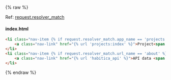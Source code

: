 {% raw %}

Ref: [request.resolver_match](https://docs.djangoproject.com/en/2.0/ref/urlresolvers/#django.urls.ResolverMatch)

#### index.html

```html
<li class="nav-item {% if request.resolver_match.app_name == 'projects' %}active{% endif %}">
    <a class="nav-link" href="{% url 'projects:index' %}">Project<span class="sr-only">(current)</span></a>
</li>
<li class="nav-item {% if request.resolver_match.url_name == 'about' %}active{% endif %}">
    <a class="nav-link" href="{% url 'habitica_api' %}">API data <span class="sr-only">(current)</span></a>
</li>
```

{% endraw %}
